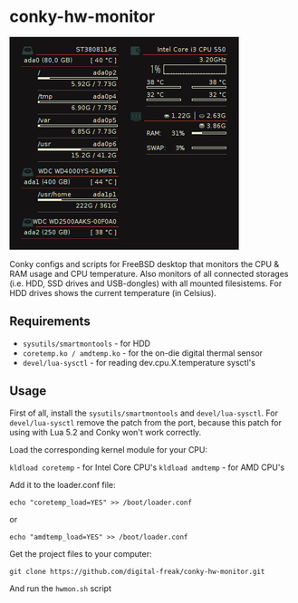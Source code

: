 conky-hw-monitor
================
<img src="conky-hw-monitor.png">

Conky configs and scripts for FreeBSD desktop that monitors the CPU & RAM
usage and CPU temperature. Also monitors of all connected storages (i.e.
HDD, SSD drives and USB-dongles) with all mounted filesistems. For HDD
drives shows the current temperature (in Celsius).

Requirements
------------

* `sysutils/smartmontools`   - for HDD
* `coretemp.ko / amdtemp.ko` - for the on-die digital thermal sensor
* `devel/lua-sysctl`         - for reading dev.cpu.X.temperature sysctl's

Usage
-----

First of all, install the `sysutils/smartmontools` and `devel/lua-sysctl`.
For `devel/lua-sysctl` remove the patch from the port, because this patch
for using with Lua 5.2 and Conky won't work correctly.

Load the corresponding kernel module for your CPU:

`kldload coretemp` - for Intel Core CPU's
`kldload amdtemp`  - for AMD CPU's

Add it to the loader.conf file:

	echo "coretemp_load=YES" >> /boot/loader.conf

or

	echo "amdtemp_load=YES" >> /boot/loader.conf

Get the project files to your computer:

	git clone https://github.com/digital-freak/conky-hw-monitor.git

And run the `hwmon.sh` script

